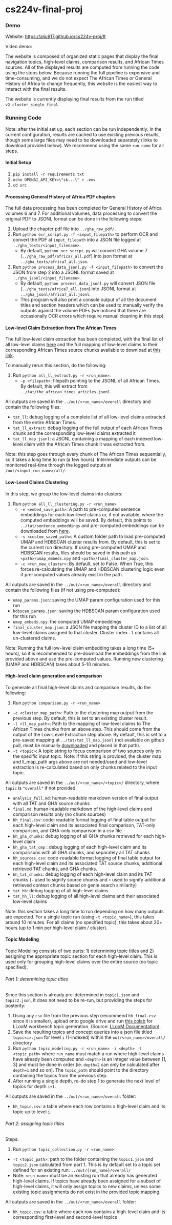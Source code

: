 # cs224v-final-proj

### Demo

Website: https://aliu917.github.io/cs224v-proj/#

Video demo:

The website is composed of organized static pages that display the final navigation topics, high-level claims, comparison results, and African Times sources. All of the displayed results are computed from running the code using the steps below.
Because running the full pipeline is expensive and time-consuming, and we do not expect The African Times
or General History of Africa to change frequently, this website is the easiest way to interact with the final results.

The website is currently displaying final results from the run titled `v2_cluster_single_final`.

### Running Code

Note: after the initial set up, each section can be run independently. In the current configuration, results are cached to use existing previous results, though some large files may need to be downloaded separately (links to download provided below). We recommend using the same `run_name` for all steps.

#### Initial Setup

1. `pip install -r requirements.txt`
2. `echo OPENAI_API_KEY=\"sk...\" > .env`
3. `cd src`

#### Processing General History of Africa PDF chapters

The full data processing has been completed for General History of Africa volumes 6 and 7. For additional volumes, data processing to convert the original PDF to JSONL format can be done in the following steps:

1. Upload the chapter pdf file into `../gha_raw_pdf/`.
2. Run `python ocr_script.py -f <input_filepath>` to perform OCR and convert the PDF at `input_filepath` into a JSON file logged at `../gha_texts/<input_filename>`.
   - By default, `python ocr_script.py` will convert GHA volume 7 (`../gha_raw_pdf/africa7_all.pdf`) into json format at `../gha_texts/africa7_all.json`.
3. Run `python process_data_jsonl.py -f <input_filepath>` to convert the JSON from step 2 into a JSONL format saved at `../gha_jsonl/<input_filename>`.
    - By default, `python process_data_jsonl.py` will convert JSON file (`../gha_texts/africa7_all.json`) into JSONL format at `../gha_jsonl/africa7_all.jsonl`.
    - This program will also print a console output of all the document titles and section headers which can be used to manually verify the outputs against the volume PDFs (we noticed that there are occasionally OCR errors which require manual cleaning in this step).

#### Low-level Claim Extraction from The African Times

The full low-level claim extraction has been completed, with the final list of all low-level claims [here](https://drive.google.com/file/d/1TV5plbqIWpmB0kkAWDeW6na2h855fYzh/view?usp=drive_link) and the full mapping of low-level claims to their corresponding African Times source chunks available to download at [this link](https://drive.google.com/file/d/1pIu9pstbeRea6bUY97EBkt_LNUCBdizC/view?usp=drive_link).

To manually rerun this section, do the following:

1. Run `python all_ll_extract.py -r <run_name>`.
   - `-p <filepath>`: filepath pointing to the JSONL of all African Times. By default, this will extract from `../tat/the_african_times_articles.jsonl`.

All outputs are saved in the `../out/<run_name>/overall` directory and contain the following files:
- `tat_ll`: debug logging of a complete list of all low-level claims extracted from the entire African Times.
- `tat_ll_extract`: debug logging of the full output of each African Times chunk and the corresponding low-level claims extracted it
- `tat_ll_map.jsonl`: a JSONL containing a mapping of each indexed low-level claim with the African Times chunk it was extracted from.

Note: this step goes through every chunk of The African Times sequentially, so it takes a long time to run (a few hours). Intermediate outputs can be monitored real-time through the logged outputs at `/out/<input_run_name>/all/`.

#### Low-Level Claims Clustering

In this step, we group the low-level claims into clusters:

1. Run `python all_ll_clustering.py -r <run_name>`
   - `-e <embed_save_path>`: A path to pre-computed sentence embeddings for each low-level claims or, if not available, where the computed embeddings will be saved. By default, this points to `../tat/sentence_embeddings` and pre-computed embeddings can be downloaded from [here](https://drive.google.com/file/d/1gLo5X8ztR4HTjOIjaVtLpTu9AMaLE8Bv/view?usp=drive_link).
   - `-s <custom_saved_path>`: A custom folder path to load pre-computed UMAP and HDBSCAN cluster results from. By default, this is set to the current run directory. If using pre-computed UMAP and HDBSCAN results, files should be saved in this path as `<path>/umap_embeds.npy` and `<path>/final_cluster_map.json`.
   - `-c <run_new_cluster>`: By default, set to False. When True, this forces re-calculating the UMAP and HDBSCAN clustering logic even if pre-computed values already exist in the path.

All outputs are saved in the `../out/<run_name>/overall` directory and contain the following files (if not using pre-computed):

- `umap_params.json`: saving the UMAP param configuration used for this run
- `hdbscan_params.json`: saving the HDBSCAN param configuration used for this run
- `umap_embeds.npy`: the computed UMAP embeddings
- `final_cluster_map.json`: a JSON file mapping the cluster ID to a list of all low-level claims assigned to that cluster. Cluster index `-1` contains all un-clustered claims.

Note: Running the full low-level claim embedding takes a long time (5+ hours), so it is recommended to pre-download the embeddings from the link provided above and use the pre-computed values. Running new clustering (UMAP and HDBSCAN) takes about 5-10 minutes.

#### High-level claim generation and comparison

To generate all final high-level claims and comparison results, do the following:
1. Run `python comparison.py -r <run_name>`
- `-c <cluster_map_path>`: Path to the clustering map output from the previous step. By default, this is set to an existing cluster result.
- `-l <ll_map_path>`: Path to the mapping of low-level claims to The African Times chunks from an above step. This should come from the output of the Low-Level Extraction step above. By default, this is set to a pre-saved mapping at `../tat/tat_ll_map.jsonl` (not available on github pull, must be manually [downloaded](https://drive.google.com/file/d/1pIu9pstbeRea6bUY97EBkt_LNUCBdizC/view?usp=drive_link) and placed in that path).
- `-t <topic>`: A topic string to focus comparison of two sources only on the specific input topic. Note: if this string is provided, the cluster map and ll_map_path args above are not needed/used and low-level extraction is re-calculated based on only chunks related to the input topic.

All outputs are saved in the `../out/<run_name>/<topic>/` directory, where `topic` is `"overall"` if not provided.

- `analysis_full.md`: human-readable markdown version of final output with all TAT and GHA source chunks
- `final.md`: human-readable markdown of the high-level claims and comparison results only (no chunk sources)
- `hh_final.csv`: code-readable format logging of final table output for each high-level claim and its associated final comparison, TAT-only comparison, and GHA-only comparison in a csv file.
- `hh_gha_chunks`: debug logging of all GHA chunks retrieved for each high-level claim
- `hh_gha_tat_cmp` : debug logging of each high-level claim and its comparisons with all GHA chunks, and separately all TAT chunks
- `hh_sources.csv`: code-readable format logging of final table output for each high-level claim and its associated TAT source chunks, additional retrieved TAT chunks, and GHA chunks.
- `hh_tat_chunks`: debug logging of each high-level claim and its TAT chunks (`-` used to signify source chunks and `+` used to signify additional retrieved context chunks based on genie search similarity)
- `tat_hh`: debug logging of all high-level claims
- `tat_hh_ll`: debug logging of all high-level claims and their associated low-level claims

Note: this section takes a long time to run depending on how many outputs are expected. For a single topic run (using `-t <topic_name>`), this takes around 10 minutes. For all claims (no specified topic), this takes about 20+ hours (up to 1 min per high-level claim / cluster).

#### Topic Modeling

Topic Modeling consists of two parts: 1) determining topic titles and 2) assigning the appropriate topic section for each high-level claim. This is used only for grouping high-level claims over the entire source (no topic specified).

###### Part 1: determining topic titles

Since this section is already pre-determined in `topic1.json` and `topic2.json`, it does not need to be re-run, but providing the steps for posterity:
1. Using any `csv` file from the previous step (recommend `hh_final.csv` since it is smaller), upload onto google drive and run [this colab](https://colab.research.google.com/drive/1p_P7V5HoaII_MWjmSsZIzLnFobQjBW9Z#scrollTo=1A1RfWQXIqhT) for LLooM workbench topic generation. (Source: [LLooM Documentation](https://stanfordhci.github.io/lloom/about/get-started.html)).
2. Save the resulting topics and concept queries into a json file titled `topic<i>.json` for level `i` (1-indexed) within the `out/<run_name>/overall/` directory
3. Run `python topic_modeling.py -r <run_name> -i <depth> -t <topic_path>` where `run_name` must match a run where high-level claims have already been computed and `<depth>` is an integer value between [1, 3] and must be done in order (ie. `depth=2` can only be calculated after `depth=1` and so on). The `topic_path` should point to the directory containing the topics from the previous step.
3. After running a single depth, re-do step 1 to generate the next level of topics for depth `i+1`.

All outputs are saved in the `../out/<run_name>/overall` folder:

- `hh_topic.csv`: a table where each row contains a high-level claim and its topic up to level `i`.

###### Part 2: assigning topic titles

Steps:
1. Run `python topic_collection.py -r <run_name>`
- `-t <topic_path>`: path to the folder containing the `topic1.json` and `topic2.json` calculated from part 1. This is by default set to a topic set defined for an existing run: `../out/{run_name}/overall/`
- Note: `<run_name>` must be an existing run that already has generated high-level claims. If topics have already been assigned for a subset of high-level claims, it will only assign topics to new claims, unless some existing topic assignments do not exist in the provided topic mapping.

All outputs are saved in the `../out/<run_name>/overall` folder:

- `hh_topic.csv`: a table where each row contains a high-level claim and its corresponding first-level and second-level topics